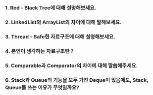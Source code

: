 ### 1. Red - Black Tree에 대해 설명해보세요.

### 2. LinkedList와 ArrayList의 차이에 대해 말해보세요.

### 3. Thread - Safe한 자료구조에 대해 설명해보세요.

### 4. 본인이 생각하는 자료구조란 ?

### 5. Comparable과 Comparator의 차이에 대해 말씀해주세요.

### 6. Stack과 Queue의 기능을 모두 가진 Deque이 있음에도, Stack, Queue를 쓰는 이유가 무엇일까요?